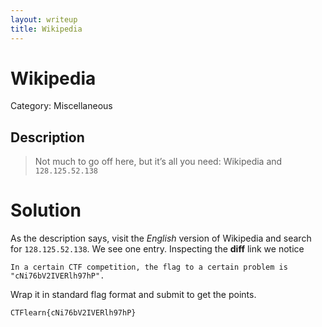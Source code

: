 ```yaml
---
layout: writeup
title: Wikipedia
---
```


# Wikipedia
Category: Miscellaneous

## Description

> Not much to go off here, but it’s all you need: Wikipedia and `128.125.52.138`

# Solution

As the description says, visit the *English* version of Wikipedia and search for `128.125.52.138`. We see one entry. Inspecting the **diff** link we notice
```
In a certain CTF competition, the flag to a certain problem is "cNi76bV2IVERlh97hP".
```
Wrap it in standard flag format and submit to get the points.
```
CTFlearn{cNi76bV2IVERlh97hP}
```